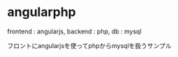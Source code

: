 # angularphp
frontend : angularjs,  backend : php,  db : mysql

フロントにangularjsを使ってphpからmysqlを扱うサンプル
